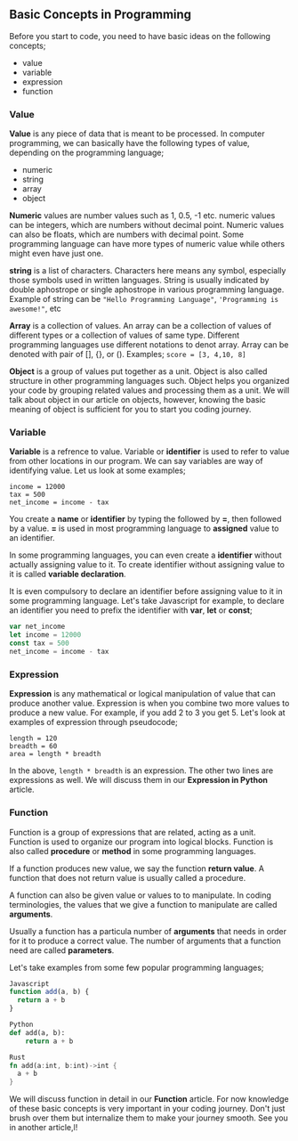 ## Basic Concepts in Programming
Before you start to code, you need to have basic ideas on the following concepts;
+ value
+ variable
+ expression
+ function

### Value
**Value** is any piece of data that is meant to be processed. In computer programming, we can basically have the following types of value, depending on the programming language;
+ numeric
+ string
+ array
+ object

**Numeric** values are number values such as 1, 0.5, -1 etc. numeric values can be integers, which are numbers without decimal point. Numeric values can also be floats, which are numbers with decimal point. Some programming language can have more types of numeric value while others might even have just one.

**string** is a list of characters. Characters here means any symbol, especially those symbols used in written languages. String is usually indicated by double aphostrope or single aphostrope in various programming language. Example of string can be `"Hello Programming Language"`, `'Programming is awesome!"`, etc

**Array** is a collection of values. An array can be a collection of values of different types or a collection of values of same type. Different programming languages use different notations to denot array. Array can be denoted with pair of [], {}, or (). Examples; `score = [3, 4,10, 8]`

**Object** is a group of values put together as a unit. Object is also called structure in other programming languages such. Object helps you organized your code by grouping related values and processing them as a unit. We will talk about object in our article on objects, however, knowing the basic meaning of object is sufficient for you to start you coding journey.

### Variable
**Variable** is a refrence to value. Variable or **identifier** is used to refer to value from other locations in our program. We can say variables are way of identifying value. Let us look at some examples;
```
income = 12000
tax = 500
net_income = income - tax

```
You create a **name** or **identifier** by typing the followed by **=**, then followed by a value. **=** is used in most programming language to **assigned** value to an identifier.

In some programming languages, you can even create a **identifier** without actually assigning value to it. To create identifier without assigning value to it is called **variable declaration**.

It is even compulsory to declare an identifier before assigning value to it in some programming language. Let's take Javascript for example, to declare an identifier you need to prefix the identifier with **var**, **let** or **const**;
```javascript
var net_income
let income = 12000
const tax = 500
net_income = income - tax
```

### Expression
**Expression** is any mathematical or logical manipulation of value that can produce another value. Expression is when you combine two more values to produce a new value. For example, if you add 2 to 3 you get 5. Let's look at examples of expression through pseudocode;
```
length = 120
breadth = 60
area = length * breadth
```
In the above, `length * breadth` is an expression. The other two lines are expressions as well. We will discuss them in our **Expression in Python** article.

### Function
Function is a group of expressions that are related, acting as a unit. Function is used to organize our program into logical blocks. Function is also called **procedure** or **method** in some programming languages. 

If a function produces new value, we say the function **return value**. A function that does not return value is usually called a procedure.

A function can also be given value or values to to manipulate. In coding terminologies, the values that we give a function to manipulate are called **arguments**.

Usually a function has a particula number of **arguments** that needs in order for it to produce a correct value. The number of arguments that a function need are called **parameters**.

Let's take examples from some few popular programming languages;
```javascript
Javascript 
function add(a, b) {
  return a + b
}
```
```python
Python 
def add(a, b):
    return a + b
```
```rust
Rust
fn add(a:int, b:int)->int {
  a + b
}
```
We will discuss function in detail in our **Function** article. For now knowledge of these basic concepts is very important in your coding journey. Don't just brush over them but internalize them to make your journey smooth. See you in another article,l!
